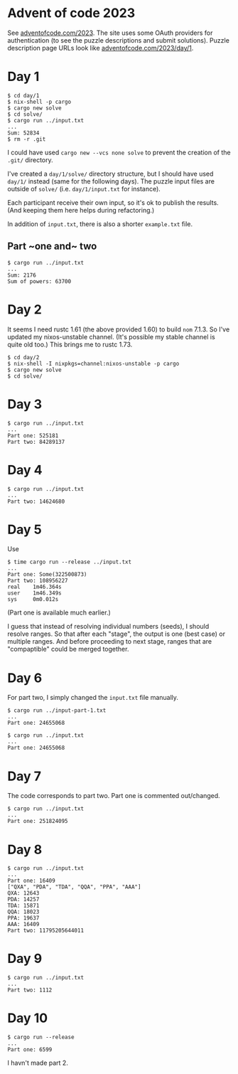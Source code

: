 # Advent of code 2023

See [adventofcode.com/2023](https://adventofcode.com/2023). The site uses some
OAuth providers for authentication (to see the puzzle descriptions and submit
solutions). Puzzle description page URLs look like
[adventofcode.com/2023/day/1](https://adventofcode.com/2023/day/1).

# Day 1

```
$ cd day/1
$ nix-shell -p cargo
$ cargo new solve
$ cd solve/
$ cargo run ../input.txt
...
Sum: 52834
$ rm -r .git
```

I could have used `cargo new --vcs none solve` to prevent the creation of the
`.git/` directory.

I've created a `day/1/solve/` directory structure, but I should have used
`day/1/` instead (same for the following days). The puzzle input files are
outside of `solve/` (i.e. `day/1/input.txt` for instance).

Each participant receive their own input, so it's ok to publish the results.
(And keeping them here helps during refactoring.)

In addition of `input.txt`, there is also a shorter `example.txt` file.

## Part ~one and~ two

```
$ cargo run ../input.txt
...
Sum: 2176
Sum of powers: 63700
```

# Day 2

It seems I need rustc 1.61 (the above provided 1.60) to build `nom` 7.1.3. So
I've updated my nixos-unstable channel. (It's possible my stable channel is
quite old too.) This brings me to rustc 1.73.

```
$ cd day/2
$ nix-shell -I nixpkgs=channel:nixos-unstable -p cargo
$ cargo new solve
$ cd solve/
```

# Day 3

```
$ cargo run ../input.txt
...
Part one: 525181
Part two: 84289137
```

# Day 4

```
$ cargo run ../input.txt
...
Part two: 14624680
```

# Day 5

Use

```
$ time cargo run --release ../input.txt
...
Part one: Some(322500873)
Part two: 108956227
real    1m46.364s
user    1m46.349s
sys     0m0.012s
```

(Part one is available much earlier.)

I guess that instead of resolving individual numbers (seeds), I should resolve
ranges. So that after each "stage", the output is one (best case) or multiple
ranges. And before proceeding to next stage, ranges that are "compaptible"
could be merged together.

# Day 6

For part two, I simply changed the `input.txt` file manually.

```
$ cargo run ../input-part-1.txt
...
Part one: 24655068
```

```
$ cargo run ../input.txt
...
Part one: 24655068
```

# Day 7

The code corresponds to part two. Part one is commented out/changed.

```
$ cargo run ../input.txt
...
Part one: 251824095
```

# Day 8

```
$ cargo run ../input.txt
...
Part one: 16409
["QXA", "PDA", "TDA", "QQA", "PPA", "AAA"]
QXA: 12643
PDA: 14257
TDA: 15871
QQA: 18023
PPA: 19637
AAA: 16409
Part two: 11795205644011
```

# Day 9

```
$ cargo run ../input.txt
...
Part two: 1112
```

# Day 10

```
$ cargo run --release
...
Part one: 6599
```

I havn't made part 2.
